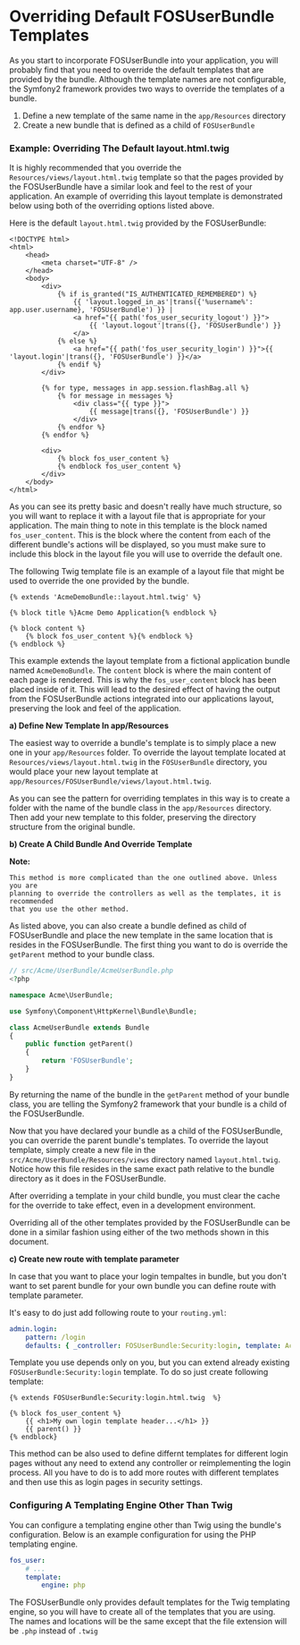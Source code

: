Overriding Default FOSUserBundle Templates
==========================================

As you start to incorporate FOSUserBundle into your application, you will probably
find that you need to override the default templates that are provided by
the bundle. Although the template names are not configurable, the Symfony2
framework provides two ways to override the templates of a bundle.

1. Define a new template of the same name in the `app/Resources` directory
2. Create a new bundle that is defined as a child of `FOSUserBundle`

### Example: Overriding The Default layout.html.twig

It is highly recommended that you override the `Resources/views/layout.html.twig`
template so that the pages provided by the FOSUserBundle have a similar look and
feel to the rest of your application. An example of overriding this layout template
is demonstrated below using both of the overriding options listed above.

Here is the default `layout.html.twig` provided by the FOSUserBundle:

``` html+jinja
<!DOCTYPE html>
<html>
    <head>
        <meta charset="UTF-8" />
    </head>
    <body>
        <div>
            {% if is_granted("IS_AUTHENTICATED_REMEMBERED") %}
                {{ 'layout.logged_in_as'|trans({'%username%': app.user.username}, 'FOSUserBundle') }} |
                <a href="{{ path('fos_user_security_logout') }}">
                    {{ 'layout.logout'|trans({}, 'FOSUserBundle') }}
                </a>
            {% else %}
                <a href="{{ path('fos_user_security_login') }}">{{ 'layout.login'|trans({}, 'FOSUserBundle') }}</a>
            {% endif %}
        </div>

        {% for type, messages in app.session.flashBag.all %}
            {% for message in messages %}
                <div class="{{ type }}">
                    {{ message|trans({}, 'FOSUserBundle') }}
                </div>
            {% endfor %}
        {% endfor %}

        <div>
            {% block fos_user_content %}
            {% endblock fos_user_content %}
        </div>
    </body>
</html>
```

As you can see its pretty basic and doesn't really have much structure, so you will
want to replace it with a layout file that is appropriate for your application. The
main thing to note in this template is the block named `fos_user_content`. This is
the block where the content from each of the different bundle's actions will be
displayed, so you must make sure to include this block in the layout file you will
use to override the default one.

The following Twig template file is an example of a layout file that might be used
to override the one provided by the bundle.

``` html+jinja
{% extends 'AcmeDemoBundle::layout.html.twig' %}

{% block title %}Acme Demo Application{% endblock %}

{% block content %}
    {% block fos_user_content %}{% endblock %}
{% endblock %}
```

This example extends the layout template from a fictional application bundle named
`AcmeDemoBundle`. The `content` block is where the main content of each page is rendered.
This is why the `fos_user_content` block has been placed inside of it. This will
lead to the desired effect of having the output from the FOSUserBundle actions
integrated into our applications layout, preserving the look and feel of the
application.

**a) Define New Template In app/Resources**

The easiest way to override a bundle's template is to simply place a new one in
your `app/Resources` folder. To override the layout template located at
`Resources/views/layout.html.twig` in the `FOSUserBundle` directory, you would place
your new layout template at `app/Resources/FOSUserBundle/views/layout.html.twig`.

As you can see the pattern for overriding templates in this way is to
create a folder with the name of the bundle class in the `app/Resources` directory.
Then add your new template to this folder, preserving the directory structure from the
original bundle.

**b) Create A Child Bundle And Override Template**

**Note:**

```
This method is more complicated than the one outlined above. Unless  you are
planning to override the controllers as well as the templates, it is recommended
that you use the other method.
```

As listed above, you can also create a bundle defined as child of FOSUserBundle
and place the new template in the same location that is resides in the FOSUserBundle.
The first thing you want to do is override the `getParent` method to your bundle
class.

``` php
// src/Acme/UserBundle/AcmeUserBundle.php
<?php

namespace Acme\UserBundle;

use Symfony\Component\HttpKernel\Bundle\Bundle;

class AcmeUserBundle extends Bundle
{
    public function getParent()
    {
        return 'FOSUserBundle';
    }
}
```

By returning the name of the bundle in the `getParent` method of your bundle class,
you are telling the Symfony2 framework that your bundle is a child of the FOSUserBundle.

Now that you have declared your bundle as a child of the FOSUserBundle, you can override
the parent bundle's templates. To override the layout template, simply create a new file
in the `src/Acme/UserBundle/Resources/views` directory named `layout.html.twig`. Notice
how this file resides in the same exact path relative to the bundle directory as it
does in the FOSUserBundle.

After overriding a template in your child bundle, you must clear the cache for the override
to take effect, even in a development environment.

Overriding all of the other templates provided by the FOSUserBundle can be done
in a similar fashion using either of the two methods shown in this document.

**c) Create new route with template parameter**

In case that you want to place your login tempaltes in bundle, but you don't want to
set parent bundle for your own bundle you can define route with template parameter.

It's easy to do just add following route to your `routing.yml`:

``` yaml
admin.login:
    pattern: /login
    defaults: { _controller: FOSUserBundle:Security:login, template: AcmeBundle:Security:login.html.twig }
```

Template you use depends only on you, but you can extend already existing
`FOSUserBundle:Security:login` template. To do so just create following template:

``` html+jinja
{% extends FOSUserBundle:Security:login.html.twig  %}

{% block fos_user_content %}
    {{ <h1>My own login template header...</h1> }}
    {{ parent() }}
{% endblock}
```

This method can be also used to define differnt templates for different login pages without
any need to extend any controller or reimplementing the login process. All you have to do
is to add more routes with different templates and then use this as login pages
in security settings.

### Configuring A Templating Engine Other Than Twig

You can configure a templating engine other than Twig using the bundle's configuration.
Below is an example configuration for using the PHP templating engine.

``` yaml
fos_user:
    # ...
    template:
        engine: php
```

The FOSUserBundle only provides default templates for the Twig templating engine,
so you will have to create all of the templates that you are using. The names and
locations will be the same except that the file extension will be `.php` instead of
`.twig`
